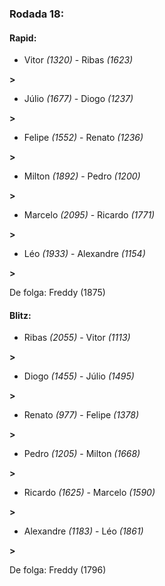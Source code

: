 ### Rodada 18:

#### Rapid:

* Vitor *(1320)*     -     Ribas *(1623)*

 **>** 
* Júlio *(1677)*     -     Diogo *(1237)*

 **>** 
* Felipe *(1552)*     -     Renato *(1236)*

 **>** 
* Milton *(1892)*     -     Pedro *(1200)*

 **>** 
* Marcelo *(2095)*     -     Ricardo *(1771)*

 **>** 
* Léo *(1933)*     -     Alexandre *(1154)*

 **>** 

De folga: Freddy (1875)

#### Blitz:

* Ribas *(2055)*     -     Vitor *(1113)*

 **>** 
* Diogo *(1455)*     -     Júlio *(1495)*

 **>** 
* Renato *(977)*     -     Felipe *(1378)*

 **>** 
* Pedro *(1205)*     -     Milton *(1668)*

 **>** 
* Ricardo *(1625)*     -     Marcelo *(1590)*

 **>** 
* Alexandre *(1183)*     -     Léo *(1861)*

 **>** 

De folga: Freddy (1796)

